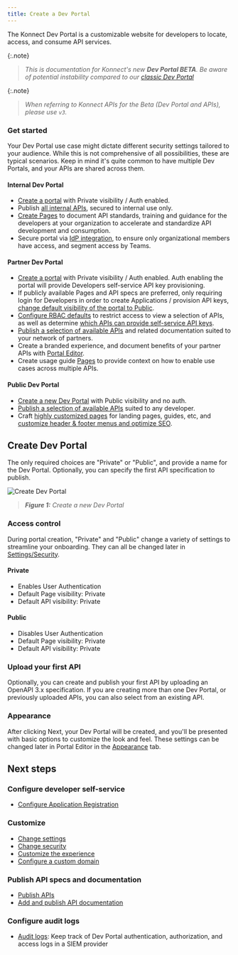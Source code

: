 ```yaml
---
title: Create a Dev Portal
---
```


The Konnect Dev Portal is a customizable website for developers to locate, access, and consume API services.

{:.note}
> *This is documentation for Konnect's new **Dev Portal BETA**. Be aware of potential instability compared to our [classic Dev Portal](/konnect/dev-portal)*

{:.note}
> *When referring to Konnect APIs for the Beta (Dev Portal and APIs), please use `v3`.*

### Get started

Your Dev Portal use case might dictate different security settings tailored to your audience. While this is not comprehensive of all possibilities, these are typical scenarios. Keep in mind it's quite common to have multiple Dev Portals, and your APIs are shared across them. 

#### Internal Dev Portal
  * [Create a portal](#create-dev-portal) with Private visibility / Auth enabled.
  * Publish [all internal APIs](/dev-portal/apis/index), secured to internal use only. 
  * [Create Pages](/dev-portal/portals/customization/portal-editor) to document API standards, training and guidance for the developers at your organization to accelerate and standardize API development and consumption.
  * Secure portal via [IdP integration](/dev-portal/portals/settings/security#identity-providers), to ensure only organizational members have access, and segment access by Teams.

#### Partner Dev Portal 
  * [Create a portal](#create-dev-portal) with Private visibility / Auth enabled. Auth enabling the portal will provide Developers self-service API key provisioning.
  * If publicly available Pages and API specs are preferred, only requiring login for Developers in order to create Applications / provision API keys, [change default visibility of the portal to Public](/dev-portal/portals/settings/security#default-visibility).
  * [Configure RBAC defaults](/dev-portal/portals/settings/security#role-based-access-control) to restrict access to view a selection of APIs, as well as determine [which APIs can provide self-service API keys](/dev-portal/portals/apis/index).
  * [Publish a selection of available APIs](/dev-portal/portals/apis/index) and related documentation suited to your network of partners. 
  * Create a branded experience, and document benefits of your partner APIs with [Portal Editor](/dev-portal/portals/customization/portal-editor). 
  * Create usage guide [Pages](/dev-portal/portals/customization/portal-editor) to provide context on how to enable use cases across multiple APIs.

#### Public Dev Portal 
  * [Create a new Dev Portal](#create-dev-portal) with Public visibility and no auth.
  * [Publish a selection of available APIs](/dev-portal/apis/index) suited to any developer.
  * Craft [highly customized pages](/dev-portal/portals/customization/portal-editor) for landing pages, guides, etc, and [customize header & footer menus and optimize SEO](/dev-portal/portals/customization).


## Create Dev Portal

The only required choices are "Private" or "Public", and provide a name for the Dev Portal. Optionally, you can specify the first API specification to publish. 

![Create Dev Portal](/assets/images/products/konnect/dev-portal-v3/create-portal.png)
> _**Figure 1:** Create a new Dev Portal_

### Access control
During portal creation, "Private" and "Public" change a variety of settings to streamline your onboarding. They can all be changed later in [Settings/Security](/dev-portal/portals/settings/security).

#### Private
* Enables User Authentication
* Default Page visibility: Private
* Default API visibility: Private

#### Public
* Disables User Authentication
* Default Page visibility: Private
* Default API visibility: Private

### Upload your first API
Optionally, you can create and publish your first API by uploading an OpenAPI 3.x specification. If you are creating more than one Dev Portal, or previously uploaded APIs, you can also select from an existing API.

### Appearance
After clicking Next, your Dev Portal will be created, and you'll be presented with basic options to customize the look and feel. These settings can be changed later in Portal Editor in the [Appearance](/dev-portal/portals/customization/appearance) tab.

## Next steps

### Configure developer self-service

* [Configure Application Registration](/dev-portal/app-reg/)

<!-- Before GA
* [Dynamic Client Registration Overview](/dev-portal/applications/dynamic-client-registration/): Dynamic Client Registration (DCR) within Konnect Dev Portal allows applications created in the portal to automatically create a linked application in a third-party Identity Provider (IdP).
-->

### Customize

* [Change settings](/dev-portal/portals/settings/general)
* [Change security](/dev-portal/portals/settings/security)
* [Customize the experience](/dev-portal/portals/customization)
* [Configure a custom domain](/dev-portal/portals/custom-domains)

### Publish API specs and documentation

* [Publish APIs](/dev-portal/apis/)
* [Add and publish API documentation](/dev-portal/apis/docs)

### Configure audit logs
* [Audit logs](/dev-portal/portals/audit-logs): Keep track of Dev Portal authentication, authorization, and access logs in a SIEM provider
